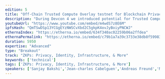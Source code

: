```yaml
---
edition: 5
title: "Off-Chain Trusted Compute Overlay testnet for Blockchain Privacy, Scalability and Adaptability."
description: "During Devcon 4 we introduced potential for Trusted Compute as an option for addressing scalability and privacy challenges faced by blockchains. Since then Enterprise Ethereum Alliance (EEA) has released version 1.0 of Off-chain Trusted Compute specification. As part of the workshop we will introduce an Enterprise Ethereum network connected to EEA compliant Trusted Computing pool; both hosted on Azure cloud. In addition we will demonstrate one sample real-world usage scenario and give examples of more. During the workshop developers will be provided scripts to recreate the setup on their local laptops and guidance on how to create private test setups on Azure cloud. Developers will walk away with background on leveraging Trusted Compute in context of their decentralized applications for addressing privacy, scalability and/or adaptability."
youtubeUrl: "https://www.youtube.com/embed/m4wdS7z8E6M"
ipfsHash: "QmTSwDSp13YCGgEYzNWSCvXbd2C5gkpK4ovJyBoiyPNCWJ"
ethernaIndex: "https://etherna.io/embed/634f340ac02259b06a2ffdea"
ethernaPermalink: "https://etherna.io/embed/c79b1a7a39c3733e38db8f599836a47e0e2151c7ce9f925273f5396772930c7c"
duration: 5950
expertise: "Advanced"
type: "Breakout"
track: "ZKPs: Privacy, Identity, Infrastructure, & More"
keywords: ['technical']
tags: ['ZKPs: Privacy, Identity, Infrastructure, & More']
speakers: ['Sanjay Bakshi','Jean-charles Cabelguen','Andreas Freund','Marley Gray','Anand Pashupathy','Yevgeniy Yarmosh','Lei Zhang','Jim Zhang']
---
```


